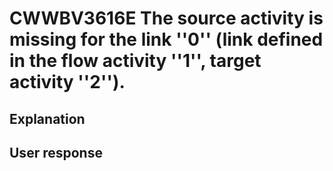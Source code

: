# CWWBV3616E The source activity is missing for the link ''0'' (link defined in the flow activity ''1'', target activity ''2'').

## Explanation

## User response